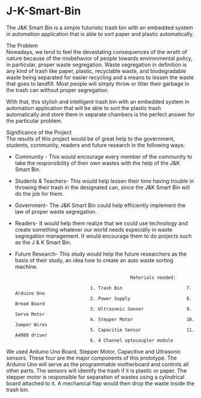 # J-K-Smart-Bin
The J&amp;K Smart Bin is a simple futuristic trash bin with an embedded system in automation application that is able to sort paper and plastic automatically.
                                                                                                                                                                                              
The Problem                                                                                                                                                                                        
   Nowadays, we tend to feel the devastating consequences of the wrath of nature because of the misbehavior of people towards environmental policy, in particular, 
proper waste segregation. Waste segregation in definition is any kind of trash like paper, plastic, recyclable waste, and biodegradable waste being separated 
for easier recycling and a means to lessen the waste that goes to landfill. Most people will simply throw or litter their garbage in the trash can without proper segregation.
                                                                                                                                       
   With that, this stylish and intelligent trash bin with an embedded system in automation application that will be able to sort the plastic trash automatically and store them
   in separate chambers is the perfect answer for the particular problem.
                                                                                                                                                                                              
                     
Significance of the Project                                                                                                                                                          
The results of this project would be of great help to the government, students, community, readers and future research in the following ways:

* Community - This would encourage every member of the community to take the responsibility of their own wastes with the help of the J&K Smart Bin. 
* Students & Teachers- This would help lessen their time having trouble in throwing their trash in the designated can, since the J&K Smart Bin will do the job for them.
* Government- The J&K Smart Bin could help efficiently implement the law of proper waste segregation.
* Readers- It would help them realize that we could use technology and create something whatever our world needs especially in waste segregation management. It would encourage them to do projects such as the J & K Smart Bin.
* Future Research- This study would help the future researchers as the basis of their study, an idea how to create an auto waste sorting machine.





                                                 Materials needed:
                                
                                  1. Trash Bin                        7. Arduino Uno 
                                  2. Power Supply                     8. Bread Board 
                                  3. Ultrasonic Sensor                9. Servo Motor
                                  4. Stepper Motor                    10. Jumper Wires 
                                  5. Capacitie Sensor                 11. A4988 driver 
                                  6. 4 Channel optocoupler module  
                                

 We used Arduino Uno Board, Stepper Motor, Capacitive and Ultrasonic sensors. These four are the major components of this prototype. 
 The Arduino Uno will serve as the programmable motherboard and controls all other parts. The sensors will identify the trash if it is plastic or paper. 
 The stepper motor is responsible for separation of wastes using a cylindrical board attached to it. A mechanical flap would then drop the waste inside the trash bin.
 
 
